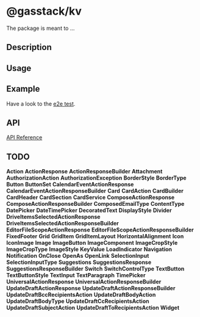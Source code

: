 # @gasstack/kv

The package is meant to ...

## Description

## Usage

## Example

Have a look to the [e2e test](main.e2e.ts).

## API

[API Reference](docs/modules.md)

## TODO

**Action**
**ActionResponse**
**ActionResponseBuilder**
**Attachment**
**AuthorizationAction**
**AuthorizationException**
**BorderStyle**
**BorderType**
**Button**
**ButtonSet**
**CalendarEventActionResponse**
**CalendarEventActionResponseBuilder**
**Card**
**CardAction**
**CardBuilder**
**CardHeader**
**CardSection**
**CardService**
**ComposeActionResponse**
**ComposeActionResponseBuilder**
**ComposedEmailType**
**ContentType**
**DatePicker**
**DateTimePicker**
**DecoratedText**
**DisplayStyle**
**Divider**
**DriveItemsSelectedActionResponse**
**DriveItemsSelectedActionResponseBuilder**
**EditorFileScopeActionResponse**
**EditorFileScopeActionResponseBuilder**
**FixedFooter**
**Grid**
**GridItem**
**GridItemLayout**
**HorizontalAlignment**
**Icon**
**IconImage**
**Image**
**ImageButton**
**ImageComponent**
**ImageCropStyle**
**ImageCropType**
**ImageStyle**
**KeyValue**
**LoadIndicator**
**Navigation**
**Notification**
**OnClose**
**OpenAs**
**OpenLink**
**SelectionInput**
**SelectionInputType**
**Suggestions**
**SuggestionsResponse**
**SuggestionsResponseBuilder**
**Switch**
**SwitchControlType**
**TextButton**
**TextButtonStyle**
**TextInput**
**TextParagraph**
**TimePicker**
**UniversalActionResponse**
**UniversalActionResponseBuilder**
**UpdateDraftActionResponse**
**UpdateDraftActionResponseBuilder**
**UpdateDraftBccRecipientsAction**
**UpdateDraftBodyAction**
**UpdateDraftBodyType**
**UpdateDraftCcRecipientsAction**
**UpdateDraftSubjectAction**
**UpdateDraftToRecipientsAction**
**Widget**
